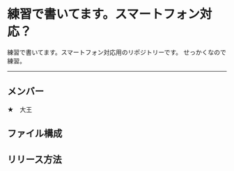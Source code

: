 # 練習で書いてます。スマートフォン対応？
練習で書いてます。スマートフォン対応用のリポジトリーです。
せっかくなので練習。

---

## メンバー
★　大王

## ファイル構成

## リリース方法